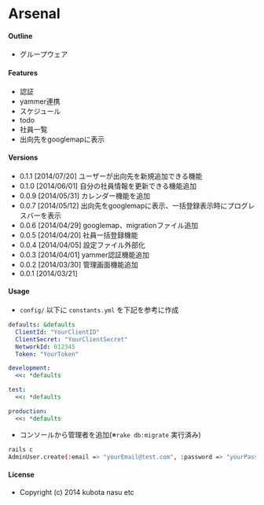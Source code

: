 Arsenal
===

#### Outline

- グループウェア

#### Features

- 認証
- yammer連携
- スケジュール
- todo
- 社員一覧
- 出向先をgooglemapに表示

#### Versions

- 0.1.1 [2014/07/20] ユーザーが出向先を新規追加できる機能
- 0.1.0 [2014/06/01] 自分の社員情報を更新できる機能追加
- 0.0.9 [2014/05/31] カレンダー機能を追加
- 0.0.7 [2014/05/12] 出向先をgooglemapに表示、一括登録表示時にプログレスバーを表示
- 0.0.6 [2014/04/29] googlemap、migrationファイル追加
- 0.0.5 [2014/04/20] 社員一括登録機能
- 0.0.4 [2014/04/05] 設定ファイル外部化
- 0.0.3 [2014/04/01] yammer認証機能追加
- 0.0.2 [2014/03/30] 管理画面機能追加
- 0.0.1 [2014/03/21]

#### Usage
- `config/` 以下に `constants.yml` を下記を参考に作成
```yml
defaults: &defaults
  ClientId: "YourClientID"
  ClientSecret: "YourClientSecret"
  NetworkId: 012345
  Token: "YourToken"

development:
  <<: *defaults

test:
  <<: *defaults

production:
  <<: *defaults
```

- コンソールから管理者を追加(※`rake db:migrate` 実行済み)
```sh
rails c
AdminUser.create(:email => "yourEmail@test.com", :password => "yourPassword", :password_confirmation => "yourPassword")
```

#### License

- Copyright (c) 2014 kubota nasu etc

